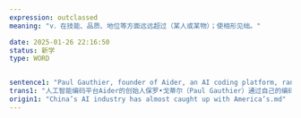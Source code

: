 ```yaml
---
expression: outclassed
meaning: "v．在技能、品质、地位等方面远远超过（某人或某物）；使相形见绌。"

date: 2025-01-26 22:16:50
status: 新学
type: WORD


sentence1: "Paul Gauthier, founder of Aider, an AI coding platform, ran the new DeepSeek model through his coding benchmark and found that it outclassed all its rivals except for o1 itself."
trans1: "人工智能编码平台Aider的创始人保罗•戈蒂尔（Paul Gauthier）通过自己的编码基准测试运行了新的DeepSeek模型，发现它超越了除o1之外的所有竞争对手。"
origin1: "China’s AI industry has almost caught up with America’s.md"
---
```

